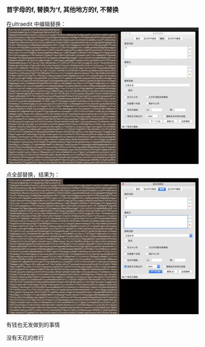 ### 首字母的f, 替换为'f, 其他地方的f, 不替换
在ultraedit 中编辑替换：
![-w1206](media/16209614495797.jpg)

点全部替换，结果为：
![-w1206](media/16209614279416.jpg)


有钱也无发做到的事情

没有天花的修行





